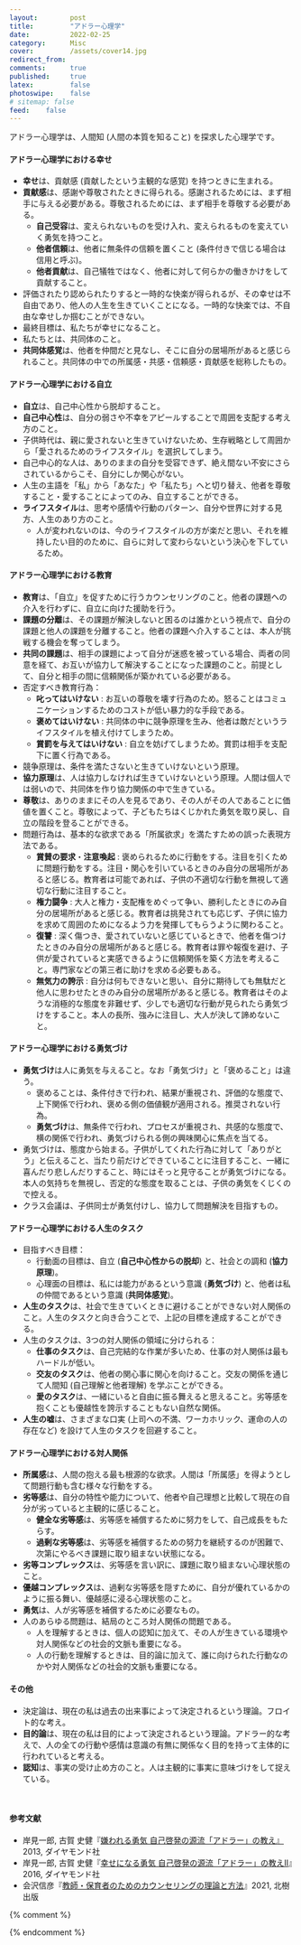 ```yaml
---
layout:        post
title:         "アドラー心理学"
date:          2022-02-25
category:      Misc
cover:         /assets/cover14.jpg
redirect_from:
comments:      true
published:     true
latex:         false
photoswipe:    false
# sitemap: false
feed:    false
---
```


アドラー心理学は、人間知 (人間の本質を知ること) を探求した心理学です。

#### アドラー心理学における幸せ
- **幸せ**は、貢献感 (貢献したという主観的な感覚) を持つときに生まれる。
- **貢献感**は、感謝や尊敬されたときに得られる。感謝されるためには、まず相手に与える必要がある。尊敬されるためには、まず相手を尊敬する必要がある。
  - **自己受容**は、変えられないものを受け入れ、変えられるものを変えていく勇気を持つこと。
  - **他者信頼**は、他者に無条件の信頼を置くこと (条件付きで信じる場合は信用と呼ぶ)。
  - **他者貢献**は、自己犠牲ではなく、他者に対して何らかの働きかけをして貢献すること。
- 評価されたり認められたりすると一時的な快楽が得られるが、その幸せは不自由であり、他人の人生を生きていくことになる。一時的な快楽では、不自由な幸せしか掴むことができない。
- 最終目標は、私たちが幸せになること。
- 私たちとは、共同体のこと。
- **共同体感覚**は、他者を仲間だと見なし、そこに自分の居場所があると感じられること。共同体の中での所属感・共感・信頼感・貢献感を総称したもの。

#### アドラー心理学における自立
- **自立**は、自己中心性から脱却すること。
- **自己中心性**は、自分の弱さや不幸をアピールすることで周囲を支配する考え方のこと。
- 子供時代は、親に愛されないと生きていけないため、生存戦略として周囲から「愛されるためのライフスタイル」を選択してしまう。
- 自己中心的な人は、ありのままの自分を受容できず、絶え間ない不安にさらされているからこそ、自分にしか関心がない。
- 人生の主語を「私」から「あなた」や「私たち」へと切り替え、他者を尊敬すること・愛することによってのみ、自立することができる。
- **ライフスタイル**は、思考や感情や行動のパターン、自分や世界に対する見方、人生のあり方のこと。
  - 人が変われないのは、今のライフスタイルの方が楽だと思い、それを維持したい目的のために、自らに対して変わらないという決心を下しているため。

#### アドラー心理学における教育
- **教育**は、「自立」を促すために行うカウンセリングのこと。他者の課題への介入を行わずに、自立に向けた援助を行う。
- **課題の分離**は、その課題が解決しないと困るのは誰かという視点で、自分の課題と他人の課題を分離すること。他者の課題へ介入することは、本人が挑戦する機会を奪ってしまう。
- **共同の課題**は、相手の課題によって自分が迷惑を被っている場合、両者の同意を経て、お互いが協力して解決することになった課題のこと。前提として、自分と相手の間に信頼関係が築かれている必要がある。
- 否定すべき教育行為：
  - **叱ってはいけない** : お互いの尊敬を壊す行為のため。怒ることはコミュニケーションするためのコストが低い暴力的な手段である。
  - **褒めてはいけない** : 共同体の中に競争原理を生み、他者は敵だというライフスタイルを植え付けてしまうため。
  - **賞罰を与えてはいけない** : 自立を妨げてしまうため。賞罰は相手を支配下に置く行為である。
- 競争原理は、条件を満たさないと生きていけないという原理。
- **協力原理**は、人は協力しなければ生きていけないという原理。人間は個人では弱いので、共同体を作り協力関係の中で生きている。
- **尊敬**は、ありのままにその人を見るであり、その人がその人であることに価値を置くこと。尊敬によって、子どもたちはくじかれた勇気を取り戻し、自立の階段を登ることができる。
- 問題行為は、基本的な欲求である「所属欲求」を満たすための誤った表現方法である。
  - **賞賛の要求**・**注意喚起** : 褒められるために行動をする。注目を引くために問題行動をする。注目・関心を引いているときのみ自分の居場所があると感じる。教育者は可能であれば、子供の不適切な行動を無視して適切な行動に注目すること。
  - **権力闘争** : 大人と権力・支配権をめぐって争い、勝利したときにのみ自分の居場所があると感じる。教育者は挑発されても応じず、子供に協力を求めて周囲のためになるよう力を発揮してもらうように関わること。
  - **復讐** : 深く傷つき、愛されていないと感じているときで、他者を傷つけたときのみ自分の居場所があると感じる。教育者は罪や報復を避け、子供が愛されていると実感できるように信頼関係を築く方法を考えること。専門家などの第三者に助けを求める必要もある。
  - **無気力の誇示** : 自分は何もできないと思い、自分に期待しても無駄だと他人に思わせたときのみ自分の居場所があると感じる。教育者はそのような消極的な態度を非難せず、少しでも適切な行動が見られたら勇気づけをすること。本人の長所、強みに注目し、大人が決して諦めないこと。

#### アドラー心理学における勇気づけ
- **勇気づけ**は人に勇気を与えること。なお「勇気づけ」と「褒めること」は違う。
  - 褒めることは、条件付きで行われ、結果が重視され、評価的な態度で、上下関係で行われ、褒める側の価値観が適用される。推奨されない行為。
  - **勇気づけ**は、無条件で行われ、プロセスが重視され、共感的な態度で、横の関係で行われ、勇気づけられる側の興味関心に焦点を当てる。
- 勇気づけは、態度から始まる。子供がしてくれた行為に対して「ありがとう」と伝えること、当たり前だけどできていることに注目すること、一緒に喜んだり悲しんだりすること、時にはそっと見守ることが勇気づけになる。本人の気持ちを無視し、否定的な態度を取ることは、子供の勇気をくじくので控える。
- クラス会議は、子供同士が勇気付けし、協力して問題解決を目指すもの。

#### アドラー心理学における人生のタスク
- 目指すべき目標：
  - 行動面の目標は、自立 (**自己中心性からの脱却**) と、社会との調和 (**協力原理**)。
  - 心理面の目標は、私には能力があるという意識 (**勇気づけ**) と、他者は私の仲間であるという意識 (**共同体感覚**)。
- **人生のタスク**は、社会で生きていくときに避けることができない対人関係のこと。人生のタスクと向き合うことで、上記の目標を達成することができる。
- 人生のタスクは、3つの対人関係の領域に分けられる：
  - **仕事のタスク**は、自己完結的な作業が多いため、仕事の対人関係は最もハードルが低い。
  - **交友のタスク**は、他者の関心事に関心を向けること。交友の関係を通じて人間知 (自己理解と他者理解) を学ぶことができる。
  - **愛のタスク**は、一緒にいると自由に振る舞えると思えること。劣等感を抱くことも優越性を誇示することもない自然な関係。
- **人生の嘘**は、さまざまな口実 (上司への不満、ワーカホリック、運命の人の存在など) を設けて人生のタスクを回避すること。

#### アドラー心理学における対人関係
- **所属感**は、人間の抱える最も根源的な欲求。人間は「所属感」を得ようとして問題行動も含む様々な行動をする。
- **劣等感**は、自分の特性や能力について、他者や自己理想と比較して現在の自分が劣っていると主観的に感じること。
  - **健全な劣等感**は、劣等感を補償するために努力をして、自己成長をもたらす。
  - **過剰な劣等感**は、劣等感を補償するための努力を継続するのが困難で、次第にやるべき課題に取り組まない状態になる。
- **劣等コンプレックス**は、劣等感を言い訳に、課題に取り組まない心理状態のこと。
- **優越コンプレックス**は、過剰な劣等感を隠すために、自分が優れているかのように振る舞い、優越感に浸る心理状態のこと。
- **勇気**は、人が劣等感を補償するために必要なもの。
- 人のあらゆる問題は、結局のところ対人関係の問題である。
  - 人を理解するときは、個人の認知に加えて、その人が生きている環境や対人関係などの社会的文脈も重要になる。
  - 人の行動を理解するときは、目的論に加えて、誰に向けられた行動なのかや対人関係などの社会的文脈も重要になる。

#### その他
- 決定論は、現在の私は過去の出来事によって決定されるという理論。フロイト的な考え。
- **目的論**は、現在の私は目的によって決定されるという理論。アドラー的な考えで、人の全ての行動や感情は意識の有無に関係なく目的を持って主体的に行われていると考える。
- **認知**は、事実の受け止め方のこと。人は主観的に事実に意味づけをして捉えている。

<br>

#### 参考文献
- 岸見一郎, 古賀 史健『[嫌われる勇気 自己啓発の源流「アドラー」の教え』](https://amzn.to/3KAFOCB)2013, ダイヤモンド社
- 岸見一郎, 古賀 史健『[幸せになる勇気 自己啓発の源流「アドラー」の教えII](https://amzn.to/3Geb1bV)』2016, ダイヤモンド社
- 会沢信彦『[教師・保育者のためのカウンセリングの理論と方法](https://amzn.to/3M9JxI7)』2021, 北樹出版


{% comment %}
<!--

---

## 『嫌われる勇気』

### 第１夜　トラウマを否定せよ

* 知られざる「第３の巨頭」
  - アドラー心理学は、オーストリア出身の精神科医のアルフレッド・アドラーが20世紀初頭に創設した心理学
  - アドラーは、フロイトやユングと並ぶ三大巨頭

* なぜ「人は変われる」なのか
  - 決定論は、現在の私は過去の出来事によって決定されるという理論
  - 決定論では、原因が結果を支配するため、現在と未来は全て過去の出来事によって決定済みで変えることはできない
  - **目的論**は、現在の私は目的によって決定されるという理論
  - 目的論では、目的が結果を支配するため、現在と未来を変えることができる

* トラウマは、存在しない
  - アドラー心理学は、トラウマを明確に否定している
  - 決定論では、過去のトラウマが現在の私を苦しめていると解釈する
    - 例：虐待を受けて社会に適合できないから、引きこもる
  - **目的論**では、現在の私の生きる目的のために、過去の経験にトラウマという意味を与えたと解釈する
    - 例：家族から丁寧に慎重に扱われたいという目的のために、引きこもりを続けている

* 人は怒りを捏造する
  - 目的論に従うと、怒るという行為は「原因があったから怒る」ではなく、「相手よりも優位に立ちたい目的のために怒る」と解釈する
  - 優位に立ちたい（マウントを取りたい）という目的のために、怒りという感情を捏造したと解釈する

* 過去に支配されない生き方
  - 現在の私のあり方は、過去の出来事への意味付け（解釈の内容）によって決まる
  - フロイト的な原因論に縛られてはいけない

* ソクラテスとアドラー
  - ソクラテスは、著作を1冊も残さなかったが、アテナイの人々と議論を重ねた。弟子のプラトンは、その哲学を著作という形で後世に残した
  - アドラーは、著述活動に関心を示さず、ウィーンのカフェで人々と対話したり、ディスカッションをすることを好んだ
  - 答えは誰かに教えてもらうものではなく、自分の手で導き出すもの

* あなたは「このまま」でいいのか
  - 幸せを実感できていないなら、一歩前に踏み出す必要がある
  - 大切なのはなにが与えられているかではなく、与えられたものをどう使うか

* あなたの不幸は、あなた自身が「選んだ」もの
  - 目的論に従うと、現在の私の目的のために、不幸であることを選んだと解釈する

* 人は常に「変わらない」という決心をしている
  - **ライフスタイル**は、アドラー心理学で性格や気質、人生のあり方のこと。広い意味で世界や自分のことをどう見ているかを表す
  - 人が変われないのは、今のライフスタイルの方が楽だと思い、それを維持したい目的のために、自らに対して変わらないという決心を下しているため

* あなたの人生は「いま、ここ」で決まる
  - ライフスタイルを変えるためには勇気が必要
  - 今後の人生をどう生きるかの意思決定に、これまでの人生の出来事は関係ない

### 第２夜 すべての悩みは対人関係

* なぜ自分のことが嫌いなのか
  - 目的論に従うと、人間関係で傷つくことを避けるために、自分のことを嫌いになる
  - 可能性の中に生きること（もし〇〇だったら〜と考えること）は、失敗や傷つくことを避けるための目的になる
  - 勇気づけは、今の自分を受け入れて前に進む勇気を与えるアプローチのこと

* すべての悩みは「対人関係の悩み」である
  - 個人だけで完結する悩みは存在しない
  - 全ての問題は人間関係に帰着する

* 劣等感は、主観的な思い込み
  - 問題点だと思っている部分への意味付けと、価値の与え方という主観的な解釈によって。劣等感が生まれる

* 言い訳としての劣等コンプレックス
  - **優越性の追求**は、向上したいと願うことや、理想の状態を追求すること
  - **劣等感**は、理想に到達していない自分に対する感覚
  - 劣等感は、努力や成長の促進剤になる場合もある
  - コンプレックスは、複雑に絡み合った倒錯的な（本来とは反対の）心理状態のこと
  - **劣等コンプレックス**は、劣等感を言い訳として使う心理状態のこと
    - 例：どうせ頑張ったところで、と思って諦めてしまうこと
  - 見かけの因果律は、本来因果関係がないところに重大な因果関係の意味付けをすること。自らを納得させるために使う
  - 目的論に従うと、学歴が低いから成功できないのではなく、失敗したくないという目的のために成功をしないことを選んでいると解釈する。
  - 失敗するのが怖い、努力をしたくない、趣味の時間を犠牲にしてまで変わりたくない、などのライフスタイルを変える勇気がないため、多少の不満や不自由があっても成功しないことを目的とした方が楽と感じる

* 自慢する人は、劣等感を感じている
  - 劣等感がある時に、欠如した部分を埋める努力と成長をする勇気がないと、劣等コンプレックスになってしまう
  - **優越コンプレックス**は、劣等コンプレックスから抜けるために、自分が優れているかのように振る舞い優越感に浸ること
    - 自分が特別な存在であるかのように見せつける
    - 経歴詐称や、過度なブランド信仰、自分の手柄の自慢したがる人、過去の栄光にすがる人
  - 自分を大きく見せる人は、他人の価値観や他人の人生を生きている
  - 不幸自慢は、不幸であることによって特別であろうとすること

* 人生は他者との競争ではない
  - 優越性の追求は、競争ではなく、自ら一歩前に踏み出す意思 (勇気) のこと
  - 健全な劣等感は、他人との比較ではなく、理想の自分との比較から生まれる

* 「お前の顔を気にしているのはお前だけ」
  - 競争をする限り、対人関係の悩みから逃れられない
  - 実際は周りは自分を気にしていない

* 権力争いから復讐へ
  - 権力争いを通じて、気に食わない相手を屈服させるために、相手を非難・挑発していると解釈する
  - 権力争いで勝ったとしても復讐が始まる
    - 例：親を困らせる目的のために問題行為をする

* 非を認めることは「負け」じゃない
  - 目先の勝ち負けではなく、自分を正して自分を変えるために、負けるという選択をする

* 直面する「人生のタスク」をどう乗り越えるか
  - **行動面の目標**は、**自立すること(自己中心性からの脱却)**と、**社会と調和して暮らせること(協力原理)**
  - **心理面の目標**は、**私には能力があるという意識(勇気づけ)**と、**人々は私の仲間であるという意識(共同体感覚)** を持つこと
  - 行動面と心理面の目標は、人生のタスクと向き合うことで達成できる
  - 人生のタスクは、仕事のタスクと交友のタスクと愛のタスクをまとめたもの
    - 人生のタスクは、全て対人関係に帰着する

* 赤い糸と頑強な鎖
  - 仕事のタスクは、自己完結的な作業が多いため、仕事の対人関係は最もハードルが低い
  - 交友のタスクは、仕事のような強制力がないため、仕事のタスクよりもハードルが高い
  - 愛のタスクは、一緒にいると自由に振る舞えると思えること。劣等感を抱くことも優越性を誇示することもない自然な関係

* 「人生の噓」から目を逸らすな
  - 目的論に従えば、Aさんとの対人関係を回避するために、Aさんの欠点を後から見つけていると解釈する
  - **人生の嘘**は、さまざまな口実を設けて人生のタスクを回避しようとする状態のこと

* 所有の心理学から使用の心理学へ
  - なにが与えられているかではなく、与えられたものをどう使うか
  - 所有の心理学は、フロイト的な原因論であり、決定論に帰着する
  - 使用の心理学は、アドラー心理学で、全てはその人が決めている
  - 自らのライフサイクルは、自分の手で選ぶことができる

### 第３夜 他者の課題を切り捨てる

* 承認欲求を否定する
  - アドラー心理学では、他人から承認を求めることを明確に否定している

* 「あの人」の期待を満たすために生きてはいけない
  - 他人からの承認を求めるのは賞罰教育の影響によるもの
  - 我々は他人の期待を満たすために生きているのではない
  - 他人からの評価ばかり気にしていると、他人の人生を生きることになる

* 「課題の分離」とはなにか
  - **課題の分離**は、問題点があるときに、その問題点や課題は誰のものかという視点から、他人の課題には踏み込まないようにする
  - 自分の課題に他人が入ってくることで、人間関係のトラブルが発生する
  - 課題を回避する選択によってもたらされる結末を引き受けるのは誰か？と問うことで誰の課題なのかを明確にする
  - 他人の課題に踏み込むのは、世間体や見栄、支配欲などの自分の目的のため
  - 「あなたのため」と言いながら実は私のためにやっているという欺瞞
  - 変わることを強制しても反発されるだけ
  - 自分を変えることができるのは自分だけ

* 他者の課題を切り捨てよ
  - 相手が希望通りに動かなくても信じること・愛すること
  - 他人の課題を抱えないことで自由に生きることができる

* 対人関係の悩みを一気に解消する方法
  - 自分の信じる最善の道を選ぶこと
  - その選択をどう評価するかは他人の課題で、自分はどうすることもできない
  - 他人の視線が気になる、他人の評価が気になる、などの承認欲求を求めて止まない人は、課題の分離ができていない
  - 目的論に従えば、嫌な上司だから仕事ができないではなく、仕事をしたくないから嫌な上司を作り出していると解釈する（人生の嘘の一種）
  - 他人の課題には介入せず、自分の課題には介入させないことが、対人関係の悩みを解消するための視点になる

* 「ゴルディオスの結び目」を断て
  - 課題の分離は、対人関係の問題解消のための入口にすぎない
  - 対人関係の見返りに縛られてはいけない
  - 他者の課題に介入した方がその時点では問題が早く解決するかもしれないが、課題を取り上げられた人は何も学ばなくなり、人生のタスクに立ち向かう勇気がなくなってしまう
  - 困難に直面することを教えられなかった子供たちは、あらゆる困難を避けようとするだろう
  - アドラー心理学は、原因論とトラウマも否定し、目的論で解釈し、全ての悩みは対人関係に帰着すると考え、承認欲求を求めない

* 承認欲求は不自由を強いる
  - 他者の期待に応えるように生きるのは、自分の人生を他人任せにしているので、楽に感じる
  - 自分の道を自分で決めようとすれば、当然迷いが出る
  - 他者からの承認を選ぶのか、それとも承認なき自由の道を選ぶのか
  - 承認欲求によって誰からも嫌われたくないと考え、他者の期待や評価を気にするのは、生きる道しるべになるかもしれないが、これは非常に不自由な生き方

* ほんとうの自由とはなにか
  - 傾向性は、本能的・衝動的な欲望のこと。他者から嫌われたくないと思う欲望など
  - 傾向性を満足させることが自由ではない
  - **自由とは、他者から嫌われること**
    - 全ての悩みは対人関係に帰着するが、一人で生きることはできない
    - 他者から嫌われないように生き、承認欲求を満たすことは不自由な生き方
    - 自由に生きたいのであれば、他人に嫌われるというコストが伴う
    - 他者の評価を気にせず、他者から嫌われることを恐れず、承認されないと言う不安も恐れないことで、自分の生き方を貫くことができる

* 対人関係のカードは、「わたし」が握っている
  - 目的論に従えば、その人と関わりたくないから、その人の欠点や自身の過去のトラウマを持ち出していると解釈する
  - 課題の分離において、他人を操作することはできないことを念頭に置く
  - 承認欲求を求めなければ、関係改善のカードは常に私自身が握っている

### 第４夜 世界の中心はどこにあるか

* 個人心理学と全体論
  - アドラー心理学の正式名称は、個人心理学 (Individual Psychology)
  - 個人 (Individual) は、分割できないという意味を持つ
  - アドラー心理学では、身体の症状と心（精神）を切り離して考えることはしない
  - 全体論は、人間をこれ以上分割できない存在として捉え、「全体としての私」を考えること

* 対人関係のゴールは「共同体感覚」
  - **共同体感覚** (Soscial Interest) は、他者を仲間と見なしてそこに自分に居場所があると感じられること
  - アドラー心理学の「共同体」は、家庭、学校、職場、地域社会だけではなく、国家や人類や、時間軸における過去から未来、動植物や無生物も含まれる
  - 自己への執着 (Self Interest) を他者への関心 (Social Interest) に切り替える

* なぜ「わたし」にしか関心がないのか
  - 課題の分離ができていないと承認欲求に囚われてしまう
  - 承認欲求に囚われている人は、自己中心的である
  - 「私に関心がある」は言い換えれば「他者からどう見られているかを気にしている」ことになる

* あなたは世界の中心ではない
  - 他者は私のために何かをしてくれる人ではない
  - 他者はあなたの期待を満たすために生きているのではない
  - あなたは共同体の一部であって中心ではない
  - 所属感は、共同体に対して積極的にコミットすることで得られる。つまり、人生のタスクに立ち向かうこと
  - 共同体へコミットするには、私は他者に何を与えられるかを考える必要がある

* より大きな共同体の声を聴け
  - 共同体の範囲は、無限大になることができる
  - 自分が所属している共同体よりも、もっと別の共同体があり、もっと大きな共同体があることを認識すべき
  - 対人関係の中で困難にぶつかったときは、より大きな共同体の声を聴くこと
    - 例：学校の共同体のコモンセンス (共通感覚) で物事を判断せず、人間社会などのより大きな共同体のコモンセンスに従う

* 叱ってはいけない、褒めてもいけない
  - 褒める行為には、能力のある人が能力のない人に下す評価という側面がある（無意識に上下関係を作っている）
  - 叱る行為も同様に上下関係を作っている
  - 褒めることも叱ることも、人を操作することが目的にある
  - アドラー心理学では、あらゆる縦の関係を否定し、全ての対人関係を横の関係とすることを提唱している

* 「勇気づけ」というアプローチ
  - 対人関係を縦の関係で捉え、相手を自分より低く見ていると、他者の課題に介入してしまう
  - 介入ではなく援助をする
    - 例：「勉強しなさい」や「良い大学に行きなさい」は他者の課題への介入
    - 例：自分は勉強ができると自信を持たせ、自分の力で課題に立ち向かっていけるように働きかけるのは援助
  - 馬を水辺に連れて行くことはできるが、水を飲ませることはできない、というアプローチをとる
  - **勇気づけ**は、横の関係に基づく援助のこと
  - 褒められることで、自分には能力がないという考えを形成してしまう
  - 褒めてもらうことに喜びを感じるのは、縦の関係に満足し、自分には能力がないことを認めているのと同じ
  - 褒めてもらうことが目的になると、他者の評価や価値観に合わせた不自由な生き方になる

* 自分には価値があると思えるために
  - 横の関係に基づいて感謝の言葉を伝えること
  - 縦の関係に基づいた他者の評価はしないこと
  - 感謝の言葉を聞いたとき、他者に貢献できたと感じることができる
  - 私は共同体にとって有益だと思えたときに、自らの価値を感じることができる
  - 自分に価値があることを自覚できたときに、勇気を持つことができる

* ここに存在しているだけで、価値がある
  - 他者の価値は、何をしたかという行為で見るのではなく、そこに存在していることに価値がある
  - つまり、生きているだけで誰かの役に立っている

* 人は「わたし」を使い分けられない
  - 人に応じて縦の関係と横の関係を使い分けることはできない
  - 意識の上では対等であること
  - 場の空気を読んで縦の関係に従事することは、自身の責任を回避しようとする無責任な行動

### 第5夜 「いま、ここ」を真剣に生きる

* 過剰な自意識が、自分にブレーキをかける
  - まずは私について理解する。次に対人関係を考える。最後に大きな共同体が見えてくる
  - 人は誰でも他者への関心より、自分への関心を持っている
  - 自意識過剰になると、失敗することが怖くなり、躊躇してしまう

* 自己肯定ではなく、自己受容
  - 自己への執着を他者への関心に切り替え、共同体感覚を持てるようになること
  - そのために必要なのが、自己受容と、他者信頼、他者貢献の3つ
  - 自己肯定は、できないのに「私はできる」と暗示をかけること
    - 自己肯定は、優越コンプレックスにつながる発想で、自らに嘘をつく生き方
  - **自己受容**は、できない自分を受け入れた上でどうすれば良いかを考えること
  - 自己受容では、変えられるものと変えられないものを見極め、変えられるものに注目する
  - 変えられないものを受け入れ、変えられるものは変えていく勇気を持つこと

* 信用と信頼はなにが違うのか
  - **信用**は、条件付きで信じること
  - **信頼**は、無条件で信じること
  - 信頼の対義語は懐疑
  - 懐疑による対人関係や性悪説からは、前向きな対人関係を築くことはできない
  - **他者信頼**に基づいて無条件の信頼を置くことで、深い関係を築くことができる

* 仕事の本質は、他者への貢献
  - **他者貢献**は、仲間である他者に対して何らかの働きかけをして貢献すること
  - 他者貢献は自己犠牲ではない
  - 社会に過度に適応した人は、自分の人生を犠牲にしてしまう
  - 労働は金銭を稼ぐ手段ではなく、共同体にコミットし、他者貢献をすること

* 若者は大人よりも前を歩いている
  - 他者が私に何をしてくれるかではなく、私が他者に何をできるかを考え、実践すること
  - ライフスタイルを変えるためには、それまで生きてきた年数の半分が必要になる
  - 縦の関係に従属することなく、嫌われることを恐れないで、自由に進む

* ワーカホリックは人生の嘘
  - 対人関係の中で不愉快な思いにさせられることがあっても、攻撃してくるその人に問題があるだけで、みんなが悪いわけではない
  - 神経病的なライフスタイルを持った人は、「みんな」「いつも」「全て」といった言葉を使いがち
  - 人生の調和を欠いた生き方は、物事の一部分だけを見て全体を判断する生き方
  - ワーカホリック（仕事中毒）の人は、仕事を口実に他の責任を回避している

* 人はいま、この瞬間から幸せになることができる
  - 人にとって最大の不幸は、自分を好きになれないこと
  - その解決策は、私は共同体にとって有益である、私は誰かの役に立っていると思い、自らに価値があることを実感させること
  - 他者貢献は、目に見える貢献ではなくても構わない。主観的な感覚である「貢献感」を持てれば良い
  - つまり、**幸福とは貢献感**である
  - 承認欲求は、貢献感を得るための手近な手段だが、承認欲求を通して得られた貢献感には自由がない
  - 共同体感覚を持つことで、自己受容や他者信頼、他者貢献ができ、自由を選びながら貢献感を得ることができる

* 「特別な存在」でありたい人が進む、ふたつの道
  - 多くの子供たちは、最初の時点で特別によくあろうとする
  - 具体的には、親の言うことを守り、社会性を持った振る舞いをし、勉強などに精を出すことで、親から認めてもらおうとする
  - 特別によくあることができなかった場合、特別に悪くあろうとする
  - 問題行為をし、他者の注目を集め、普通の状態から脱するのは、特別な存在になるため
  - 安直な優位性の追求は、健全な努力を回避したまま他者の注目を集めようとすること

* 普通であることの勇気
  - **自己受容**は、普通である自分を受け入れること
  - わざわざ自らの優越性を誇示する必要はない

* 人生とは連続する刹那である
  - 人生は点の連続
  - 我々は今ここにしか生きることができない
  - 人生は線ではない。キャリア設計や計画的な人生を進むことはできない

* ダンスするように生きる
  - いつも目の前の課題に取り組み、そしてふと周りを見渡した時にこんなところまで来たのかと気付かされる
  - 今この瞬間をダンスするように生き、今ここが充実していればそれで良い
  - 人生に目的地は存在しない

* 「いま、ここ」に強烈なスポットライトを当てよ
  - 過去にどんなことがあったかは、今ここの自分には関係ない
  - 未来にどんなことが起こるかは、今ここで考える必要はない
  - 今できることを真剣かつ丁寧にやっていく

* 人生最大の嘘
  - 人生最大の嘘は、今ここを真剣に生きないこと
  - 今ここから目を背け、過去と未来に囚われているのは、人生の嘘

* 無意味な人生に「意味」を与えよ
  - 一般的な人生の意味はない。人生の意味はあなたが自分自身に与えるもの



---

## 『幸せになる勇気』

### 第１部　悪いあの人、かわいそうなわたし

* アドラー心理学は宗教なのか
  - **宗教**は、物語によって世界を説明する
  - **哲学**は、抽象の概念によって世界を説明しようとする

* 教育の目標は「自立」である
  - アドラー心理学では、カウンセリングのことを治療ではなく再教育と呼ぶ
  - カウンセラーは、教育者である。逆も然り
  - 教育は、自立を促すためのもの
  - 教育者のすべきことは、他者の課題への介入でなく、自立に向けた援助
  - **人間知**は、人間の本性を知り、人間としてのあり方を理解するための知識
  - 人間知は、他者と交わる対人関係の実践から学ぶしかない

* 尊敬とは「ありのままにその人を見る」こと
  - 教育、指導、援助は**自立させる**という目標を持つ
  - 教える側が教えられる側を尊敬することで、良好な対人関係が生まれ、伝えたい言葉も届く
  - **尊敬**とは、ありのままにその人を見るであり、その人がその人であることに価値を置くこと
  - 尊敬によって、子どもたちはくじかれた勇気を取り戻し、自立の階段を登り始める

* 「他者の関心事」に関心を寄せよ
  - 他人への関心は、共同体感覚という概念とより具体的に説明した言葉
  - 他者への関心は、他者の関心事に関心を寄せることから始まる
  - 教育者が価値があると思っているものを、子供に押し付けてはいけない
  - 他者の目で見て、他者の耳で聞き、他者の心で感じること

* もしも「同じ種類の心と人生」を持っていたら
  - 我々は自らが意味付けした主観的な世界で生きている
  - 「世界がどうであるか」ではなく「世界をどう見るか」
  - **共感**は、他者の立場に立って想像すること
  - 共感は、他者に寄り添うときの技術・態度

* 勇気は伝染し、尊敬も伝染する
  - 自分が身をもって尊敬することを実践して、生徒に尊敬を教える
  - 臆病は伝染し、勇気も伝染する
  - 尊敬は、あらゆる対人関係の第一歩

* 「変われない」ほんとうの理由
  - 変われないのは、本当は変わりたくないから
  - どんなに苦しくともこのままでいいのだと思いたいと思ってしまう
  - 現状を肯定するために、不幸だった過去をも肯定するようになってしまう

* あなたの「いま」が過去を決める
  - 歴史は、時の権力者の正当性を証明するために作られた本
  - 人は私という物語の作者であり、今の私の正当性を証明するために、自由自在に書き換えられていく
  - 目的に合う出来事だけを選択し、目的に反する出来事は消去している

* 悪いあの人、かわいそうなわたし
  - 不幸に彩られた過去を自ら必要としている人は、過去やトラウマに縛られてしまう
  - カウンセリングで使う三角柱には「悪いあの人」「かわいそうな私」「これからどうするか」の3つの言葉が書かれている
  - 一般的な相談は「悪いあの人」か「かわいそうな私」の2つしかない

* アドラー心理学に「魔法」はない
  - 相談に対して同調すれば、一時的な癒しは得られるが、本質の解決にはつながらない
  - これからどうするかを考え、建設的な尊敬に基づく人間知の心理学


### 第２部　なぜ「賞罰」を否定するのか

* 教室は民主主義国家である
  - 学級のルールは、主権者たる生徒たちの合議に基づいて制定すること
  - 先生の独断でルールを制定すると、反発が出る

* 叱ってはいけない、ほめてもいけない
  - その行為が良くないことだと知らない場合がある
  - 攻撃性や残虐性ではなく、無知がもたらした罪も存在する
  - 知らないのであれば教えれば良い。そこに叱責の言葉は不要

* 問題行動の「目的」はどこにあるか
  - 問題行動の第一段階は「**賞賛の要求**」
    - 良いことを行うではなく、褒めてもらうことが目的になってしまう
    - 褒めてくれなければ適切な行動をしない
    - 罰を与える人がいなければ不適切な行動もする
  - 問題行動の第二段階は「**注意喚起**」
    - 褒められなくてもいいから、とにかく目立とうとする
    - できない子を演じることで注目を集め、特別な地位を得ようとする

* わたしを憎んでくれ！　見捨ててくれ！
  - 問題行動の第三段階は「**権力争い**」
    - 親や教師を汚い言葉で罵って挑発する。反抗する
    - 挑発に乗って同じ土俵に立ってはいけない
  - 問題行動の第四段階は「**復讐**」
    - 私を認めてくれなかった、愛してくれなかった人への復讐
    - 愛してくれないなら、憎悪という感情で私を注目してほしい
    - ストーカー行為は典型的な復讐の例
    - 自傷行為や引きこもりも復讐の一種
  - 問題行動の第五段階は「**無能の証明**」
    - 頑張って失敗するくらいなら、最初からできるはずがないと諦めた方が楽と思う
    - 自分が無能であることを証明し、愚者を演じ、何事にも無気力になり、課題に取り組まなくなる
    - 一言目は「僕は馬鹿だから」

* 「罰」があれば、「罪」はなくなるか
  - 怒られても、叱れれるような特別なことをしたという達成感が生まれる

* 暴力という名のコミュニケーション
  - 喧嘩の原因ではなく、喧嘩の目的に注目し、これからどうするかを考えること
  - 暴力は、コミュニケーションをめんどくさがり、議論に勝ち目がないときの最後の選択

* 怒ることと叱ることは、同義である
  - 生徒と言葉でコミュニケーションすることを煩わしく感じ、手っ取り早く服従させようとして叱っている
  - 暴力的な力の行使によって相手を押さえつけようとするのは、怒ることも叱ることも同じ
  - 叱る行為の方が、善いことをしているという意識がある分、悪質だと言える
  - 親や教育者は、裁判官の立場を放棄すること
  - 教育者はカウンセラーであり、カウンセリングは再教育のこと
  - 叱責を受けたとしても、コミュニケーションを取ることを回避するために叱るという手段を選んでいる、と解釈する

* 自分の人生は、自分で選ぶことができる
  - 我々は能力が足りないのではなく、能力を使う勇気が足りていない
  - **自立**とは、自分の理性を使う勇気を持つこと
  - 他者の指示を仰いで生きていた方が楽に感じてしまう
  - 周囲の大人は、自分の支配下に置いておくために、自立しないように手を尽くす
  - その結果、自分では何も決められない子供になってしまう
  - 親や教育者は、子供や生徒との縦の関係を崩されないようにするために、無意識的に生徒に自立されることが恐いと感じている
  - 子供を支配するのは、自らの保身のため
  - 教育では、常に子供たちの「自立」という目標を掲げてないといけない
  - カウンセリングするときは、相談者を「依存」と「無責任」の地位に置かないように注意する
    - 依存：先生のおかげで改善しました、というのは本当の意味での教育には失敗している
  - 生徒からの感謝を期待せず、生徒の自立に貢献できたという貢献感を持つことが、教育の中の幸せになる
  - 教育者のあるべき姿：
    - 子供たちの決断を尊重し、その決断を援助すること
    - いつでも援助する用意があることを伝え、近すぎない、援助ができる範囲で見守ること
    - 自分の人生や日々の行いは、全て自分で決定するものだと教えること
    - 決めるために必要な知識や経験があれば、それを提供すること
    - 自分の人生は自分で選ぶことができる、ということを教えること


### 第３部　競争原理から協力原理へ

* 「ほめて伸ばす」を否定せよ
  - 褒めることは能力のある人が能力のない人に下す評価であり、その目的は操作である

* 褒賞が競争を生む
  - 民主主義が確立されていない共同体では、善悪のあらゆるルールがリーダーの一存によって決定する
  - 独裁的なリーダが受け入れられるのは、苛烈な賞罰が存在するから
  - 人々は褒められることと叱られないことを目的として従っているだけ
  - 褒めることによって、共同体は褒章をめざした競争原理に支配されてしまう
  - 子供たちは「他者は全て敵である」というライフスタイルを身につけてしまう

* 共同体の病
  - 民主主義的な共同体は、競争原理ではなく協力原理に基づいて運営される
  - 「人々は私の仲間である」というライフスタイルを身につける
  - **協力原理**は、横の関係に基づく民主主義の心理学

* 人生は「不完全」からはじまる
  - 子供時代は必ず劣等感を抱えて生きている
  - 心理面でのやりたいことと、肉体面でのできることにギャップがあるため
  - 人間はその弱さゆえに共同体を作り、協力関係の中に生きている

* 「わたしであること」の勇気
  - アドラー心理学では、人間の抱える最も根源的な欲求は「所属感」
  - 私の価値を他者に決めてもらうことは依存である
  - 私の価値を自ら決定することは自立である
  - 人と違うことに価値をおかず、私であることに価値を置くことが個性となる

* その問題行動は「あなた」に向けられている
  - アドラー心理学では、人間のあらゆる言動を対人関係の中で考える
  - 全ての言動にはそれが向けられる相手が存在する

* なぜ人は「救世主」になりたがるのか
  - おさらい：
    - 叱ってはいけない。叱ることは互いの尊敬を壊す行為だから。怒りや叱責は、コミュニケーションコストの低い未熟で暴力的な手段である
    - 褒めてはいけない。褒めることは共同体の中に競争原理を生み、他者は敵であるというライフスタイルを植え付けてしまうから
    - 賞罰を与えてはいけない。自立を妨げてしまうから。賞罰は相手を自分の支配下に置こうとする行為であり、それに頼るのは心のどこかで相手の自立を恐れている
  - 他者を救うことによって自らが救われようとすることは、優越コンプレックスの一種であり、「メサイア・コンプレックス」と呼ばれる

* 教育とは「仕事」ではなく「交友」
  - 職業人として相手と向き合うのではなく、一人の友人として向き合う


### 第４部　与えよ、さらば与えられん

* すべての喜びもまた、対人関係の喜びである
  - 全ての悩みは、対人関係の悩みである
  - 社会の中で衝突、競争、嫉妬、孤独、劣等感などの様々な苦悩にさらされる
  - しかし、全ての喜びもまた、対人関係の喜びである
  - だから人生のタスクに立ち向かわなければならない
  - 他者の目で見て、他者の耳で聞き、他者の心で感じることを学ぶ
  - 交友の関係を通して人間知を学び、潜在的に持っている共同体感覚を掘り起こす

* 「信用」するか？「信頼」するか？
  - 仕事の関係は信用の関係（条件付きで信じること）、交友の関係は信頼の関係（条件なしで信じること）
  - 尊敬していない相手のことは信頼できない。尊敬することは信頼することである

* なぜ「仕事」が、人生のタスクになるのか
  - 仕事は、地球という厳しい自然環境を生き抜くための生産手段
  - 人類は身体的劣等性を補完するために「分業」という生存戦略を取っている
  - 分業をするために社会を形成している。つまり、仕事は対人関係の課題である
  - 他者と分業するためには、その人のことを信じなければならない

* いかなる職業にも貴賤はない
  - 分業社会においては「利己」を極めると、結果として「利他」につながっていく
    - 自分の得意なスキルや専門技術を高めて、分業システムに貢献する
    - 建設的なギブ・アンド・テイクが働いている
  - 分業システムでは、利己心 (他人より自分の利益を優先する心) を追求した先に、他者貢献が存在する
  - 全ての仕事は、共同体の誰かがやらないといけないため、職業に貴賎 (優劣) はない
  - **人間の価値**は、どんな仕事に従事しているかではなく、その仕事にどんな態度で取り組むかによって決まる

* 大切なのは「与えられたものをどう使うか」
  - 出会いや仲間に恵まれていないのではなく、ただ仲間を作ろうとしていないだけ
  - どんな相手であっても尊敬を寄せて信じることはできる。できないのは勇気が足りないだけ

* あなたに親友は何人いるか
  - 対人関係を築かないのは、傷つくことを避けているだけ
  - **親友**とは、無条件の信頼を寄せられる人のこと

* 先に「信じる」こと
  - 信じることは、何でも鵜呑みにすることではない
  - 嘘をついてしまうその人ごと信じること
  - 人は自分のことを信じてくれる人の言葉しか信じないため

* 人と人とは、永遠にわかり合えない
  - 自分を愛することができなければ、他者を愛することはできない
  - 自分を信じることができなければ、他者を信じることはできない
  - 自己中心的な人は、ありのままの自分を受容できず、絶え間ない不安にさらされているからこそ、自分にしか関心がない
  - 自分を好きになることができないから、他者を信じることができず、交友の関係に踏み出せずにいる
  - 他者をコントロールすることはできない。他者がどうするかは他者の課題だから
  - 人間は互いに分かり合えない存在だからこと信じるしかない

* 人生は「なんでもない日々」が試練となる
  - 他者を仲間だと見なす意識である共同体感覚を育てることで争いを防ぐことができる、とアドラーは人間を信じた
  - 世界から争いをなくしたければ、まずは自分自身が争いから解放されなければならない
  - 人間にとっての試験や決断は、何でもない日々が試練であり、今ここの日常に大きな決断を求められている

* 与えよ、さらば与えられん
  - 他者に無条件の信頼を寄せること、他者を尊敬すること、は与える行為である
  - 与えることをしないで、与えてもらうことばかりを求めるのは、物乞いのように金銭的に困窮しているように、心が困窮しているから
  - 心の貧しい人間にならないために、心を豊かに保ち、その蓄えを他者に与えること
  - 他者からの尊敬を待つのではなく、自らが尊敬を寄せ、信頼を寄せなければならない


### 第５部　愛する人生を選べ

* 愛は「落ちる」ものではない
  - 世間一般で語られる愛とアドラー心理学の愛は異なる
  - 世間一般の愛：
    - 崇高にして穢れを許さない相手を神格化するような愛 (神の愛)
    - 性的な欲動に駆られた動物的な愛 (動物の愛)
    - 自らの遺伝子を次代に残すための生物学的な愛 (動物の愛)
  - 世間一般の愛に足りないものは「人間の愛」
  - **愛**は、意志の力によって何もないところから築き上げるからこそ、愛のタスクは最も困難
  - 自分にとって一番大切なはずの課題を、運命や本能などの意志や努力の外にあると見なして、直視していない
  - 落ちる愛は、所有欲や征服欲と本質的には同じ

* 「愛される技術」から「愛する技術」へ
  - 他者から愛されることは難しいが、他者を愛することはその何倍も難しい課題

* 愛とは「ふたりで成し遂げる課題」である
  - 一人で成し遂げる課題や仲間と成し遂げる仕事については、教育を受けている
  - しかし、二人で成し遂げる課題については、教育を受けていない（それを成し遂げる技術を学んでいない）
  - 二人で成し遂げるものとは、幸福である

* 人生の「主語」を切り換えよ
  - 仕事の関係では、私の幸せを突き詰めると、結果として誰かの幸せにつながっていく
  - 交友の関係では、無条件に信じてひたすら与える利他的な態度によって信頼を集めて、結果として自分の幸せにつながる
  - 愛の関係とは、不可分な私たちの幸せを築き上げること
  - 愛は、利己的でもなく、利他的でもない
  - 「わたし」や「あなた」よりも上位の概念である「わたしたち」が人生の主語となる

* 自立とは、「わたし」からの脱却である
  - 生まれた時は、自分は世界の中心にいると考える
  - 子ども時代は、己の弱さによって大人たちを支配している
  - 多くの大人たちも、自分の弱さや不幸、傷、不遇なる環境、トラウマを武器として、他者をコントロールしようと目論みている
  - 原則として子どもたちは身体的・経験的に劣等であるため、己の弱さをアピールすることで周囲の大人を支配する生存戦略をとっている
  - しかし、いつまでも世界の中心にはいられない。世界と和解し、自分は世界の一部だと理解しなければならない
  - **自立**とは、**自己中心性からの脱却**である
  - 「甘やかされた子ども」というライフサイクルから脱却しなければならない
  - 愛は「わたし」だった人生の主語を「わたしたち」に変える。つまり、愛によって「わたし」から解放され、自立を果たすことができる
  - 「わたしたち」は二人から共同体全体に、そして人類全体までその範囲を広げていくことが共同体感覚

* その愛は「誰」に向けられているのか
  - 子ども時代は、わたしの命は親が握っており、見捨てられたら死んでしまう
  - つまり、わたしは親に愛されてこそ、生きていくことができる
  - 自らのライフスタイルを選択するとき、「いかにすれば愛されるか」になってしまう
  - 命に直結した生存戦略として「愛されるためのライフスタイル」を選択してしまう
  - いかに他者からの注目を集め、いかにすれば世界の中心に立てるかを模索する、非常に自己中心的なライフスタイル
  - **自立**とは、人生への態度やライフスタイルによって決まる。他者を愛することは、自立になる

* どうすれば親の愛を奪えるのか
  - 末っ子は、兄弟と比較すると勝ち目はないので、みんなと違うことに価値を置く
  - 第一子は、既存の権力におさまろうとする保守的で、未来について悲観的なライフスタイルを持つ
  - 第二子は、革命的で、既存の権力を転覆することに価値を置く
  - 一人っ子は、ライバルとなる兄弟はいないが、父親をライバル視してしまう
    - さらに、いつか自分にも弟や妹が生まれ、この地位を脅かされるのではないかという不安に怯えて暮らす
    - 両親はたった一人の子供に過大な重圧をかけて、苦しめてしまう
  - いずれも承認欲求によるもの
  - 自分で選んだ道でさえ「他者から認められること」を目的とした「他者の望む私」の人生かもしれない
  - 与えられる愛の支配から抜け出すには、自らの愛を持つ以外に手はない
  - 愛されることを待つのではなく、自らの意思で誰かを愛すること

* 人は「愛すること」を恐れている
  - 相手が自分のことをどう思っているか関係なしに愛すること
  - 愛に担保を求めるのは、傷つくに違いないと思い、惨めな思いをするに違いないと確信しているから
  - 自らの劣等感を、課題を解決しない言い訳に使っている（劣等コンプレックス）
  - 課題を分離して、愛することは自分の課題、相手が自分の愛にどう応えるかは他者の課題と考える
  - 「私のことが好きな人のことが好き」というのは、この人は私を愛してくれるか、という側面でしか人を見ていない
  - そのような自己中心的な欲求に応えてくれるのは両親だけ

* 運命の人は、いない
  - 尊敬と愛は、強要することができない
  - 運命の人を求めるのは、全ての候補者を排除したいから。人と関係を保つための最大限の勇気が足りないから
  - 運命という可能性の中に生きている。運命の人に出会えば全てが上手くいくはずだと

* 愛とは「決断」である
  - **結婚**とは、対象を選ぶことではなく、自らの生き方を選ぶこと
  - 結婚を決意することは、あらかじめ定められた運命ではなく、運命だと信じることを決断しただけ
  - **運命**とは、自らの手で作り上げるもの
  - 後で振り返ってみたときに、運命と言えるだけの関係を築き上げること
  - 目の前のパートナーと今をダンスするように生き、その踊った軌跡のことを人は運命と呼ぶ

* ライフスタイルを再選択せよ
  - 結婚の決断は、幸せになりたいから
  - この人を愛したならば、自分はもっと幸せになれる、と考える
  - もっと言えば、「わたしの幸せ」を超えた「わたしたちの幸せ」を求める心
  - 「幸せになりたい」ではなく「楽になりたい」という気持ちは存在していないか
  - 愛する者が背負う責任を回避し、恋愛の果実だけを貪る、刹那的な享楽的な愛をしていないか
  - わずかな勇気しか持っていないと、わずかにしか愛することができない
  - 愛する勇気が持てないと、子供時代の愛されるライフスタイルに留まろうとする
  - 愛する勇気とは「幸せになる勇気」
  - 「楽をしたい」「楽になりたい」で生きている人は、つかの間の快楽を得ることはあっても、本当の幸せを掴むことはできない
  - 他者を愛することによってのみ、**自己中心性から解放**される
  - 他者を愛することによってのみ、**自立**を成し得る
  - 他者を愛することによってのみ、**共同体感覚**にたどり着く
  - 愛を知り、「わたしたち」を主語に生きるようになれば、生きているだけで貢献しあえるような、人類の全てを包括した「わたしたち」を実感できる
  - 愛し、自立し、人生を選べ

* シンプルであり続けること
  - 世界はシンプルであり、人生もシンプルである
  - しかし、シンプルであり続けることは難しい。そこではなんでもない日々が試練となる
  - 最大のターニングポイントは最初の一歩
  - 本当に試されるのは、歩み続けることの勇気
  - 愛することに疲れ、愛される人生を求めたくなるかもしれない
  - その時は、時代に合わせて考え方を合わせていけば良い（テーラリングすること）

* あたらしい時代をつくる友人たちへ
  - 現実として、我々は別れるために出会う
  - 全ての出会いと全ての対人関係において、ただひたすら最良の別れに向けた不断の努力をすること
  - 最良の別れと思える関係を築くために、今ここを真剣に生きること
  - 未来が見えないことは、未来に無限の可能性があるということ
  - 未来が見えないからこそ、運命の主人になれる



----

## 『マンガでやさしくわかる 認知行動療法』

### 認知行動療法
- **認知**は、人によって異なる事実の捉え方・受け止め方のこと
- 認知行動療法は、認知に対して働きかけることで、気持ちを楽にしたり、ストレスを軽減させる治療方法
- 普通の人は、ネガティブな受け止め方をしても、少し後で落ち着いてみると、別の角度から考えることができる
- 事実の受け止め方は、自分の状態に依存する
- ABCモデル：
  - A (Activating Event) は、事実 (状況や出来事)
  - B (Automatic Thought) は、自動思考。この時点で良い悪いなどの評価をしている
  - C (Consequence) は、結果としての感情や行動
- 認知の種類：
  - 自動思考 : その時々で瞬間的に自然に浮かぶ考え
  - 背景としての前提やルール : 日常の行動や発想の基準となるもの。軽い思い込み
  - 中核概念 (スキーマ) : 自分の経験を意味付けようとする土台となるもの。価値観
- 認知を変えてもストレスを無くすことはできない。しかし、嫌な出来事の影響を小さくして、ストレスを減らすことはできる
- 「自分の心の調整力を鍛える」とも言い換えられる
- 認知行動療法の進み方は、状況を整理し、状態を観察し、考え方のクセをつかみ、考え方を変化させ、行動を変化させる

### 自分の気持ちや考えを整理する
- 自分を客観的に俯瞰して見るには、練習が必要
- 特に感情が動いた時に、状況確認シートに記録して整理する
  - 状況・出来事 (事実)、考え (認知)、気持ち (感情)、行動、感覚 (身体反応) に分けて整理する
- 不安に気づき、その不安と上手に付き合うことで、なぜ不安が出てきているかがわかるようになる
- 過去の状況や自分の反応を振り返ることによって、自分の反応を予想して修正することができる
- 自分を客観的に俯瞰することで、苦しみから一歩離れることができる
- セルフモニタリングすることで、状況への対処ができる
- 良い目標は5つのポイント (SMART) を押さえている：
  - S (Specific) : 特定の、具体的な
  - M (Measurable) : 達成度を測定できる
  - A (Able) : 実現可能
  - R (Relevant) : 自分の問題と関連していて、意味を感じられる
  - T (Timed) : 実行する期間、タイミング、頻度
- スモールステップ (できることを少しずつ積み上げていく方法) で、ゆっくりと進める

### 考え方の癖をつかんで新しい考えを手に入れる
- **認知の歪み**は、考え方の傾向や考え方の癖のこと
- よくある10の思考パターン (考え方の癖)：
  1. 白黒思考 : 極端な2つのカテゴリーで考える
  2. 過度の一般化 : 一つの嫌な出来事があると、世の中がすべて同様だと考える
  3. 心のフィルター (選択的抽出) : 全体を見ずに嫌な部分にだけ注目する
  4. マイナス思考 : 良い出来事を無視して悪い出来事にだけ注目する
  5. 結論の飛躍 : 現実の可能性を考慮しないで、事態は悪くなると決めつける
  6. 拡大視・縮小視 : 自分の失敗を過大評価し、成功を過小評価する。他人には逆の評価をする
  7. 感情的理由付け : 現在の感情を理由に、事態は悪くなると決めつける
  8. 「べき」思考 (命令型思考) : 振る舞いや考えに対して固定された思考を要求して、それが実現しないことを最悪だと考える
  9. レッテル貼り : ミスをした自分や他人に対して、固定的で包括的でネガティブなレッテルを貼る
  10. 自己関連付け : 自分に責任がない出来事に対しても自分のせいにする
- 調子が崩れた時にどんな考え方の癖が出やすいか、という視点で自分を見る
- 考え方の癖を取り除くのではなく、考え方の癖を認識して、その癖の強度を緩められるようにする
- **外在化**は、特定の考え方や行動を擬人化し、自分から切り離して捉えようとする技法
- **認知再構成法**は、自分にフィットする違う考え方や捉え方を見つける方法

### いつもと違う行動で世界を広げてみる
- 行動モデルは、行動や学習の仕組みを説明するためのモデルで「きっかけ」「行動」「結果」の3ステップからなる
- 感情駆動行動は、生じた感情によって発動される行動
- **回避行動**は、怖いや嫌だという感情を避けるための行動
- 行動は「解決志向」「回避志向」「我慢志向」の3種類に分けられる
- 行動は一つに限定せずにそれぞれのバランスを保ちながら活動すること

### 問題解決に取り組む
- 認知行動療法は、思考の表層レベル (自動思考) から、ルール、中核信念 (スキーマ) の深いレベルまでの変化を扱う
- 認知の修正は、レベルが深いほど時間がかかる
- 暴露 (Exposure) は、怖い対象にあえて向き合うこと（不安に自分自身を曝すこと）
- 暴露療法は、不安に対する慣れを利用して不安を取り除く方法
- 反応妨害法は、怖い時にしてしまう反応を妨害すること
- **暴露反応妨害法**は、暴露と反応妨害を同時に行うこと

-->
{% endcomment %}
